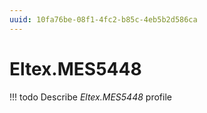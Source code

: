 ```yaml
---
uuid: 10fa76be-08f1-4fc2-b85c-4eb5b2d586ca
---
```



# Eltex.MES5448


<!-- prettier-ignore -->
!!! todo
    Describe *Eltex.MES5448* profile

